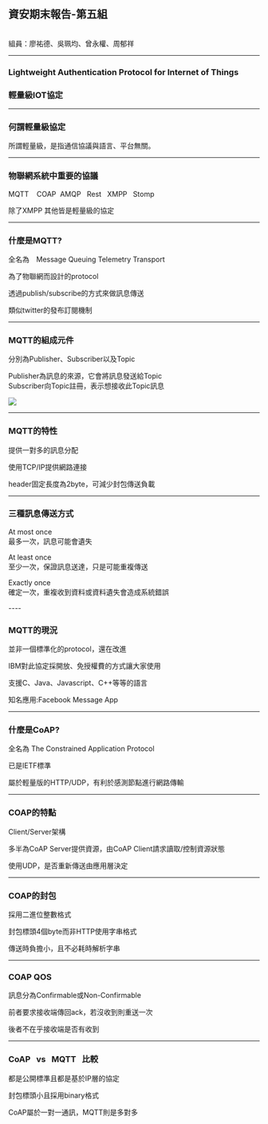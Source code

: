 ## 資安期末報告-第五組
<br />
組員：廖祐德、吳珮均、曾永權、周郁祥

-----
### Lightweight Authentication Protocol for Internet of Things
### 輕量級IOT協定

----

### 何謂輕量級協定
<div class="fragment">
	<p>所謂輕量級，是指通信協議與語言、平台無關。</p>
</div>

----

### 物聯網系統中重要的協議
<div class="fragment">
	<p>MQTT &nbsp;&nbsp; COAP&nbsp;&nbsp;AMQP&nbsp;&nbsp; Rest&nbsp;&nbsp; XMPP&nbsp;&nbsp; Stomp</p>
</div>

<div class="fragment">
	<p>除了XMPP 其他皆是輕量級的協定</p>
</div>

-----

### 什麼是MQTT?
<div class="fragment">
	<p>全名為　Message Queuing Telemetry Transport</p>
</div>

<div class="fragment">
	<p>為了物聯網而設計的protocol</p>
</div>

<div class="fragment">
	<p>透過publish/subscribe的方式來做訊息傳送</p>
</div>

<div class="fragment">
	<p>類似twitter的發布訂閱機制</p>
</div>

----

### MQTT的組成元件

<div class="fragment">
	<p>分別為Publisher、Subscriber以及Topic</p>
</div>

<div class="fragment">
	<p> Publisher為訊息的來源，它會將訊息發送給Topic<br>
	Subscriber向Topic註冊，表示想接收此Topic訊息</p>
</div>

<div class="fragment">
	<img src="https://goo.gl/Ja2yd7">
</div>

----

### MQTT的特性
<div class="fragment">
	<p>提供一對多的訊息分配</p>
</div>

<div class="fragment">
	<p>使用TCP/IP提供網路連接</p>
</div>

<div class="fragment">
	<p>header固定長度為2byte，可減少封包傳送負載</p>
</div>

----

### 三種訊息傳送方式

<div class="fragment">
	<p>At most once <br>
       最多一次，訊息可能會遺失
	</p>
</div>

<div class="fragment">
	<p>At least once<br>
	   至少一次，保證訊息送達，只是可能重複傳送</p>
</div>

<div class="fragment">
	<p>Exactly once<br>
	   確定一次，重複收到資料或資料遺失會造成系統錯誤</p>
</div>
----

### MQTT的現況

<div class="fragment">
	<p>並非一個標準化的protocol，還在改進</p>
</div>

<div class="fragment">
	<p>IBM對此協定採開放、免授權費的方式讓大家使用</p>
</div>

<div class="fragment">
	<p>支援C、Java、Javascript、C++等等的語言</p>
</div>

<div class="fragment">
	<p>知名應用:Facebook Message App</p>
</div>

-----

### 什麼是CoAP?

<div class="fragment">
	<p>全名為 The Constrained Application Protocol</p>
</div>

<div class="fragment">
	<p>已是IETF標準</p>
</div>

<div class="fragment">
	<p>屬於輕量版的HTTP/UDP，有利於感測節點進行網路傳輸</p>
</div>

----
### COAP的特點

<div class="fragment">
	<p>Client/Server架構</p>
</div>

<div class="fragment">
	<p>多半為CoAP Server提供資源，由CoAP Client請求讀取/控制資源狀態</p>
</div>

<div class="fragment">
	<p>使用UDP，是否重新傳送由應用層決定</p>
</div>

----

### COAP的封包

<div class="fragment">
	<p>採用二進位整數格式</p>
</div>

<div class="fragment">
	<p>封包標頭4個byte而非HTTP使用字串格式</p>
</div>

<div class="fragment">
	<p>傳送時負擔小，且不必耗時解析字串</p>
</div>

----

### COAP QOS

<div class="fragment">
	<p>訊息分為Confirmable或Non-Confirmable</p>
</div>

<div class="fragment">
	<p>前者要求接收端傳回ack，若沒收到則重送一次</p>
</div>

<div class="fragment">
	<p>後者不在乎接收端是否有收到</p>
</div>

-----

### CoAP  &nbsp; vs &nbsp; MQTT &nbsp; 比較

<div class="fragment">
	<p>都是公開標準且都是基於IP層的協定</p>
</div>

<div class="fragment">
	<p>封包標頭小且採用binary格式</p>
</div>

<div class="fragment">
	<p>CoAP屬於一對一通訊，MQTT則是多對多 </p>
</div>

